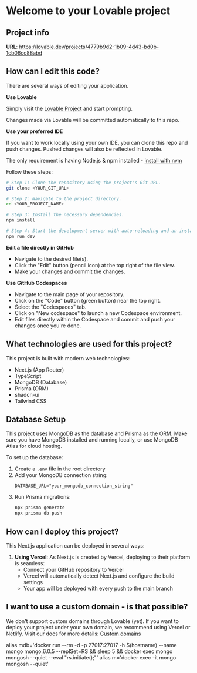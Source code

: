 # Welcome to your Lovable project

## Project info

**URL**: https://lovable.dev/projects/4779b9d2-1b09-4d43-bd0b-1cb06cc88abd

## How can I edit this code?

There are several ways of editing your application.

**Use Lovable**

Simply visit the [Lovable Project](https://lovable.dev/projects/4779b9d2-1b09-4d43-bd0b-1cb06cc88abd) and start prompting.

Changes made via Lovable will be committed automatically to this repo.

**Use your preferred IDE**

If you want to work locally using your own IDE, you can clone this repo and push changes. Pushed changes will also be reflected in Lovable.

The only requirement is having Node.js & npm installed - [install with nvm](https://github.com/nvm-sh/nvm#installing-and-updating)

Follow these steps:

```sh
# Step 1: Clone the repository using the project's Git URL.
git clone <YOUR_GIT_URL>

# Step 2: Navigate to the project directory.
cd <YOUR_PROJECT_NAME>

# Step 3: Install the necessary dependencies.
npm install

# Step 4: Start the development server with auto-reloading and an instant preview.
npm run dev
```

**Edit a file directly in GitHub**

- Navigate to the desired file(s).
- Click the "Edit" button (pencil icon) at the top right of the file view.
- Make your changes and commit the changes.

**Use GitHub Codespaces**

- Navigate to the main page of your repository.
- Click on the "Code" button (green button) near the top right.
- Select the "Codespaces" tab.
- Click on "New codespace" to launch a new Codespace environment.
- Edit files directly within the Codespace and commit and push your changes once you're done.

## What technologies are used for this project?

This project is built with modern web technologies:

- Next.js (App Router)
- TypeScript
- MongoDB (Database)
- Prisma (ORM)
- shadcn-ui
- Tailwind CSS

## Database Setup

This project uses MongoDB as the database and Prisma as the ORM. Make sure you have MongoDB installed and running locally, or use MongoDB Atlas for cloud hosting.

To set up the database:

1. Create a `.env` file in the root directory
2. Add your MongoDB connection string:
   ```
   DATABASE_URL="your_mongodb_connection_string"
   ```
3. Run Prisma migrations:
   ```sh
   npx prisma generate
   npx prisma db push
   ```

## How can I deploy this project?

This Next.js application can be deployed in several ways:

1. **Using Vercel**: As Next.js is created by Vercel, deploying to their platform is seamless:
   - Connect your GitHub repository to Vercel
   - Vercel will automatically detect Next.js and configure the build settings
   - Your app will be deployed with every push to the main branch

## I want to use a custom domain - is that possible?

We don't support custom domains through Lovable (yet). If you want to deploy your project under your own domain, we recommend using Vercel or Netlify. Visit our docs for more details: [Custom domains](https://docs.lovable.dev/tips-tricks/custom-domain/)

alias mdb='docker run --rm -d -p 27017:27017 -h $(hostname) --name mongo mongo:6.0.5 --replSet=RS && sleep 5 && docker exec mongo mongosh --quiet --eval "rs.initiate();"'
alias m='docker exec -it mongo mongosh --quiet'